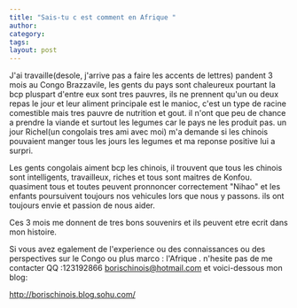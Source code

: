```yaml
---
title: "Sais-tu c est comment en Afrique "
author:
category: 
tags: 
layout: post
---
```

J'ai travaille(desole, j'arrive pas a faire les accents de lettres) pandent 3 mois au Congo Brazzavile, les gents du pays sont chaleureux pourtant la bcp pluspart d'entre eux sont tres pauvres, ils ne prennent qu'un ou deux repas le jour et leur aliment principale est le manioc, c'est un type de racine comestible mais tres pauvre de nutrition et gout. il n'ont que peu de chance a prendre la viande et surtout les legumes car le pays ne les produit pas. un jour Richel(un congolais tres ami avec moi) m'a demande si les chinois pouvaient manger tous les jours les legumes et ma reponse positive lui a surpri.

Les gents congolais aiment bcp les chinois, il trouvent que tous les chinois sont  intelligents, travailleux, riches et tous sont maitres de Konfou. quasiment tous et toutes peuvent pronnoncer correctement "Nihao" et les enfants poursuivent toujours nos vehicules lors que nous y passons. ils ont toujours envie et passion de nous aider.

Ces 3 mois  me donnent de tres bons souvenirs et ils peuvent etre ecrit dans mon histoire.

Si vous avez egalement de l'experience ou des connaissances ou   des perspectives sur le
Congo ou plus marco : l'Afrique . n'hesite pas de me contacter QQ :123192866  borischinois@hotmail.com  et voici-dessous mon blog:

<a href="http://borischinois.blog.sohu.com/">http://borischinois.blog.sohu.com/</a> 

